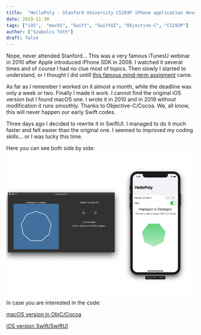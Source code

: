 ```yaml
---
title:  "HelloPoly - Stanford University CS193P iPhone application development"
date: 2019-11-30
tags: ["iOS",  "macOS", "Swift", "SwiftUI", "Objective-C", "CS193P"]
author: ["Szabolcs Tóth"]
draft: false
---
```




Nope, never attended Stanford... This was a very famous iTunesU webinar in 2010 after Apple introduced iPhone SDK in 2008. I watched it several times and of course I had no clue most of topics. Then slowly I started to understand, or I thought I did untill [this famous mind-term assigment](https://web.stanford.edu/class/cs193p/cgi-bin/drupal/system/files/assignments/Assignment2A.pdf) came. 

As far as I remember I worked on it almost a month, while the deadline was only a week or two. Finally I made it work. I cannot find the original iOS version but I found macOS one. I wrote it in 2010 and in 2019 without modification it runs smoothly. Thanks to Objective-C/Cocoa. We, all know, this will never happen our early Swift codes.

Three days ago I decided to rewrite it in SwiftUI. I managed to do it much faster and felt easier than the original one. I seemed to improved my coding skills... or I was lucky this time.

Here you can see both side by side:
![hellopoly1][HelloPoly1]

In case you are interested in the code:

[macOS version in ObjC/Cocoa](https://github.com/kicsipixel/HelloPolyOSX)

[iOS version Swift/SwiftUI](https://github.com/kicsipixel/HelloPoly)

[HelloPoly1]:   /images/HelloPoly1.png


